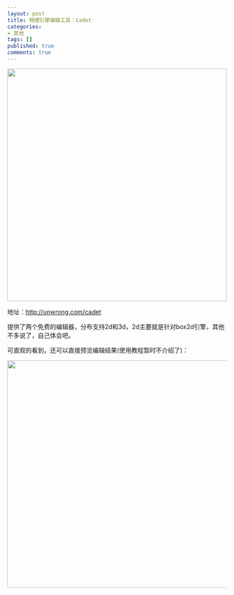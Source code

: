 ```yaml
---
layout: post
title: 物理引擎编辑工具：Cadet
categories:
- 其他
tags: []
published: true
comments: true
---
```

<p><img class="alignnone size-full wp-image-1017" title="8CCE016E-6EF4-41D6-BAD3-363A935ECF37" src="http://www.fireyang.com/blog/wp-content/uploads/2013/03/8CCE016E-6EF4-41D6-BAD3-363A935ECF37.jpg" alt="" width="504" height="534" /></p>

<p>地址：<a href="http://unwrong.com/cadet">http://unwrong.com/cadet</a></p>

<p>提供了两个免费的编辑器，分布支持2d和3d，2d主要就是针对box2d引擎，其他不多说了，自己体会吧。</p>

<p>可直观的看到，还可以直接预览编辑结果(使用教程暂时不介绍了)：</p>

<p><img class="alignnone size-full wp-image-1018" title="4EFFD25F-AE45-4CC3-9389-46DC697AB376" src="http://www.fireyang.com/blog/wp-content/uploads/2013/03/4EFFD25F-AE45-4CC3-9389-46DC697AB376.jpg" alt="" width="839" height="522" /></p>

<p>&nbsp;</p>
